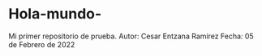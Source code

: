 # Hola-mundo-
Mi primer repositorio de prueba.
Autor: Cesar Entzana Ramírez
Fecha: 05 de Febrero de 2022
